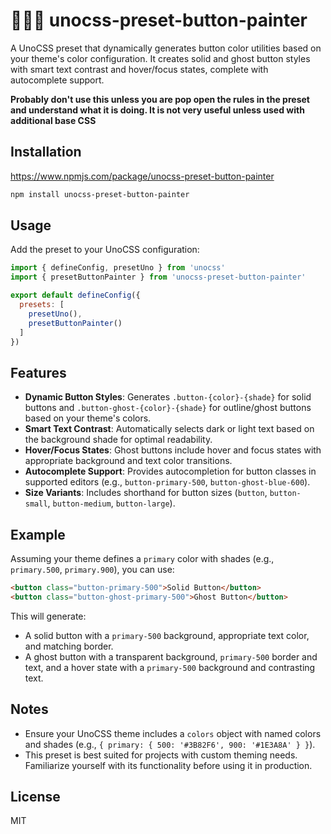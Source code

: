 # 🎨🎨🎨 unocss-preset-button-painter

A UnoCSS preset that dynamically generates button color utilities based on your theme's color configuration. It creates solid and ghost button styles with smart text contrast and hover/focus states, complete with autocomplete support.

**Probably don't use this unless you are pop open the rules in the preset and understand what it is doing. It is not very useful unless used with additional base CSS**

## Installation

https://www.npmjs.com/package/unocss-preset-button-painter

```bash
npm install unocss-preset-button-painter
```

## Usage

Add the preset to your UnoCSS configuration:

```js
import { defineConfig, presetUno } from 'unocss'
import { presetButtonPainter } from 'unocss-preset-button-painter'

export default defineConfig({
  presets: [
    presetUno(),
    presetButtonPainter()
  ]
})
```

## Features

- **Dynamic Button Styles**: Generates `.button-{color}-{shade}` for solid buttons and `.button-ghost-{color}-{shade}` for outline/ghost buttons based on your theme's colors.
- **Smart Text Contrast**: Automatically selects dark or light text based on the background shade for optimal readability.
- **Hover/Focus States**: Ghost buttons include hover and focus states with appropriate background and text color transitions.
- **Autocomplete Support**: Provides autocompletion for button classes in supported editors (e.g., `button-primary-500`, `button-ghost-blue-600`).
- **Size Variants**: Includes shorthand for button sizes (`button`, `button-small`, `button-medium`, `button-large`).

## Example

Assuming your theme defines a `primary` color with shades (e.g., `primary.500`, `primary.900`), you can use:

```html
<button class="button-primary-500">Solid Button</button>
<button class="button-ghost-primary-500">Ghost Button</button>
```

This will generate:
- A solid button with a `primary-500` background, appropriate text color, and matching border.
- A ghost button with a transparent background, `primary-500` border and text, and a hover state with a `primary-500` background and contrasting text.

## Notes

- Ensure your UnoCSS theme includes a `colors` object with named colors and shades (e.g., `{ primary: { 500: '#3B82F6', 900: '#1E3A8A' } }`).
- This preset is best suited for projects with custom theming needs. Familiarize yourself with its functionality before using it in production.

## License

MIT
